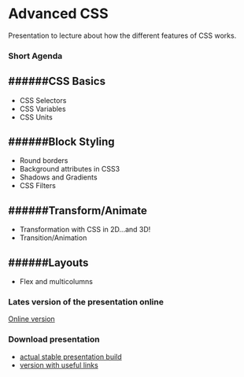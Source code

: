 # Advanced CSS
Presentation to lecture about how the different features of CSS works.

### Short Agenda
######CSS Basics
---
* CSS Selectors
* CSS Variables
* CSS Units

######Block Styling
---
* Round borders
* Background attributes in CSS3
* Shadows and Gradients
* CSS Filters

######Transform/Animate
---
* Transformation with CSS in 2D...and 3D!
* Transition/Animation

######Layouts
---
* Flex and multicolumns

### Lates version of the presentation online

[Online version](http://epam-front-end-school-lectures.github.io/advanced-css "Online version")

### Download presentation
- [actual stable presentation build](https://github.com/epam-front-end-school-lectures/advanced-css/archive/v.2016.1.zip "actual stable build")
- [version with useful links](https://github.com/epam-front-end-school-lectures/advanced-css/archive/v.2016.1.zip "version with useful links")
